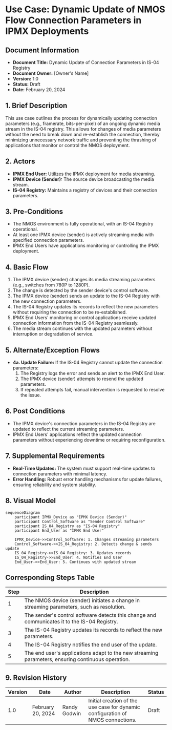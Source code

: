 # Use Case: Dynamic Update of NMOS Flow Connection Parameters in IPMX Deployments

## Document Information

- **Document Title:** Dynamic Update of Connection Parameters in IS-04 Registry
- **Document Owner:** [Owner's Name]
- **Version:** 1.0
- **Status:** Draft
- **Date:** February 20, 2024

## 1. Brief Description

This use case outlines the process for dynamically updating connection parameters (e.g., framerate, bits-per-pixel) of an ongoing dynamic media stream in the IS-04 registry. This allows for changes of media parameters without the need to break down and re-establish the connection, thereby minimizing unnecessary network traffic and preventing the thrashing of applications that monitor or control the NMOS deployment.

## 2. Actors

- **IPMX End User:** Utilizes the IPMX deployment for media streaming.
- **IPMX Device (Sender):** The source device broadcasting the media stream.
- **IS-04 Registry:** Maintains a registry of devices and their connection parameters.

## 3. Pre-Conditions

- The NMOS environment is fully operational, with an IS-04 Registry operational.
- At least one IPMX device (sender) is actively streaming media with specified connection parameters.
- IPMX End Users have applications monitoring or controlling the IPMX deployment.

## 4. Basic Flow

1. The IPMX device (sender) changes its media streaming parameters (e.g., switches from 780P to 1280P).
2. The change is detected by the sender device's control software.
3. The IPMX device (sender) sends an update to the IS-04 Registry with the new connection parameters.
4. The IS-04 Registry updates its records to reflect the new parameters without requiring the connection to be re-established.
5. IPMX End Users' monitoring or control applications receive updated connection information from the IS-04 Registry seamlessly.
6. The media stream continues with the updated parameters without interruption or degradation of service.

## 5. Alternate/Exception Flows

- **4a. Update Failure:** If the IS-04 Registry cannot update the connection parameters:
    1. The Registry logs the error and sends an alert to the IPMX End User.
    2. The IPMX device (sender) attempts to resend the updated parameters.
    3. If repeated attempts fail, manual intervention is requested to resolve the issue.

## 6. Post Conditions

- The IPMX device's connection parameters in the IS-04 Registry are updated to reflect the current streaming parameters.
- IPMX End Users' applications reflect the updated connection parameters without experiencing downtime or requiring reconfiguration.

## 7. Supplemental Requirements

- **Real-Time Updates:** The system must support real-time updates to connection parameters with minimal latency.
- **Error Handling:** Robust error handling mechanisms for update failures, ensuring reliability and system stability.

## 8. Visual Model

```mermaid
sequenceDiagram
    participant IPMX_Device as "IPMX Device (Sender)"
    participant Control_Software as "Sender Control Software"
    participant IS_04_Registry as "IS-04 Registry"
    participant End_User as "IPMX End User"

    IPMX_Device->>Control_Software: 1. Changes streaming parameters
    Control_Software->>IS_04_Registry: 2. Detects change & sends update
    IS_04_Registry->>IS_04_Registry: 3. Updates records
    IS_04_Registry->>End_User: 4. Notifies End User
    End_User->>End_User: 5. Continues with updated stream
```

## Corresponding Steps Table

| Step | Description |
|------|-------------|
| 1 | The NMOS device (sender) initiates a change in streaming parameters, such as resolution. |
| 2 | The sender's control software detects this change and communicates it to the IS-04 Registry. |
| 3 | The IS-04 Registry updates its records to reflect the new parameters. |
| 4 | The IS-04 Registry notifies the end user of the update. |
| 5 | The end user's applications adapt to the new streaming parameters, ensuring continuous operation. |

## 9. Revision History

| Version | Date       | Author          | Description                                          | Status |
|---------|------------|-----------------|------------------------------------------------------|--------|
| 1.0     | February 20, 2024 | Randy Godwin | Initial creation of the use case for dynamic configuration of NMOS connections. | Draft  |

